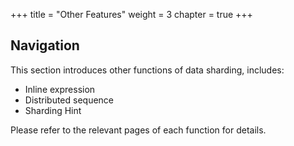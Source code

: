 +++
title = "Other Features"
weight = 3
chapter = true
+++

## Navigation

This section introduces other functions of data sharding, includes:

* Inline expression
* Distributed sequence
* Sharding Hint

Please refer to the relevant pages of each function for details.
